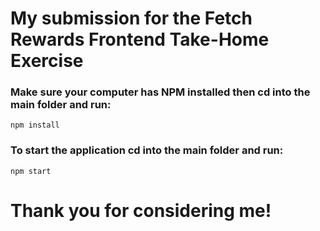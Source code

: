 # My submission for the Fetch Rewards Frontend Take-Home Exercise

### Make sure your computer has NPM installed then cd into the main folder and run:

```
npm install
```

### To start the application cd into the main folder and run:

```
npm start
```

# Thank you for considering me!
